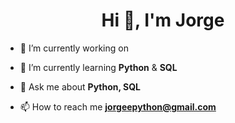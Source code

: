 <h1 align="center">Hi 👋, I'm Jorge</h1>


- 🔭 I’m currently working on 

- 🌱 I’m currently learning **Python** & **SQL**

- 💬 Ask me about **Python, SQL**

- 📫 How to reach me **jorgeepython@gmail.com**

